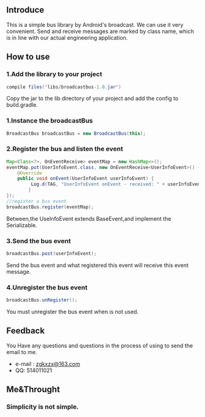 ## Introduce

This is a simple bus library by Android's broadcast. We can use it very convenient. Send and receive messages are marked by class name, which is in line with our actual engineering application.

## How to use

### 1.Add the library to your project
```java
compile files('libs/broadcastbus-1.0.jar')
```
Copy the jar to the lib directory of your project and add the config to build.gradle.

### 1.Instance the broadcastBus
```java
BroadcastBus broadcastBus = new BroadcastBus(this);
```
### 2.Register the bus and listen the event
```java
Map<Class<?>, OnEventReceive> eventMap = new HashMap<>();
eventMap.put(UserInfoEvent.class, new OnEventReceive<UserInfoEvent>() {
    @Override
    public void onEvent(UserInfoEvent userInfoEvent) {
         Log.d(TAG, "UserInfoEvent onEvent - received: " + userInfoEvent.toString());
        }
});
//register a bus event       
broadcastBus.register(eventMap);
```
Between,the UseInfoEvent extends BaseEvent,and implement the Serializable.

### 3.Send the bus event
```java
broadcastBus.post(userInfoEvent);
```
Send the bus event and what registered this event will receive this event message.

### 4.Unregister the bus event
```java
broadcastBus.unRegister();
```
You must unregister the bus event when is not used.

## Feedback

You Have any questions and questions in the process of using to send the email to me.

* e-mail : zgkxzx@163.com
* QQ:  514011021

## Me&Throught

### Simplicity is not simple.
